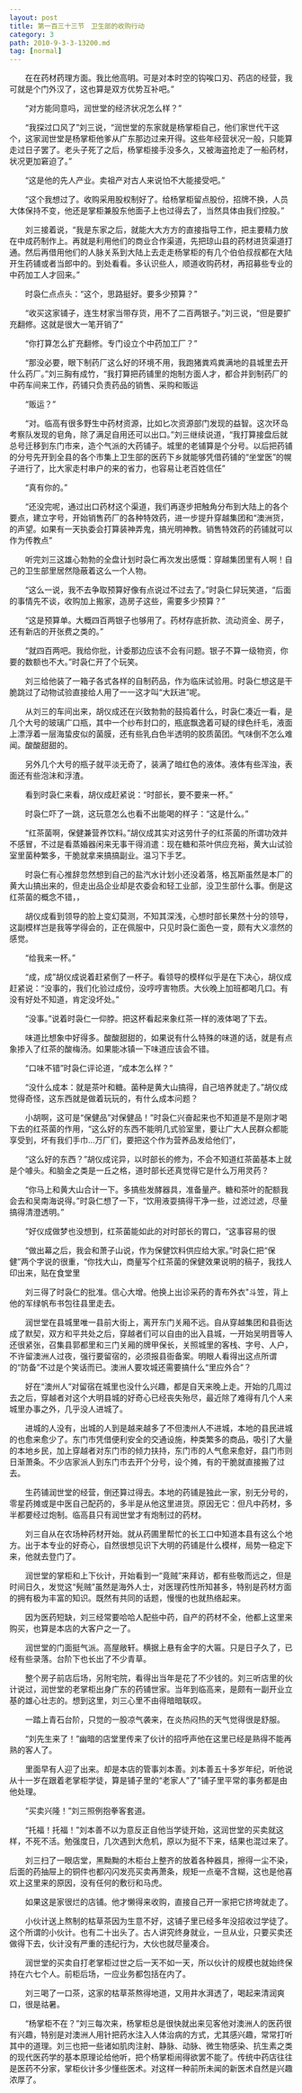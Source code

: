 ```yaml
---
layout: post
title: 第一百三十三节　卫生部的收购行动
category: 3
path: 2010-9-3-3-13200.md
tag: [normal]
---
```


　　在在药材药理方面。我比他高明。可是对本时空的钩唉口刃、药店的经营，我可就是个门外汉了，这也算是双方优势互补吧。”

　　“对方能同意吗，润世堂的经济状况怎么样？”

　　“我探过口风了”刘三说，“润世堂的东家就是杨掌柜自己，他们家世代干这个，这家润世堂是杨掌柜他爹从广东那边过来开得。这些年经营状况一般，只能算走过日子罢了。老头子死了之后，杨掌柜接手没多久，又被海盗抢走了一船药材，状况更加窘迫了。”

　　“这是他的先人产业。卖祖产对古人来说怕不大能接受吧。”

　　“这个我想过了。收购采用股权制好了。给杨掌柜留点股份，招牌不换，人员大体保持不变，他还是掌柜兼股东他面子上也过得去了，当然具体由我们控股。”

　　刘三接着说，“我是东家之后，就能大大方方的直接指导工作，把主要精力放在中成药制作上。再就是利用他们的商业合作渠道，先把琼山县的药材进货渠道打通。然后再借用他们的人脉关系到大陆上去走走杨掌柜的有几个伯伯叔叔都在大陆开生药铺或者当郎中的。到处看看。多认识些人，顺道收购药材，再招募些专业的中药加工人才回来。”

　　时袅仁点点头：“这个，思路挺好。要多少预算？”

　　“收买这家铺子，连生材家当带存货，用不了二百两银子。”刘三说，“但是要扩充翻修。这就是很大一笔开销了”

　　“你打算怎么扩充翻修。专门设立个中药加工厂？”

　　“那没必要，眼下制药厂这么好的环境不用，我跑猪粪鸡粪满地的县城里去开什么药厂。”刘三胸有成竹，“我打算把药铺里的炮制方面人才，都合并到制药厂的中药车间来工作，药铺只负责药品的销售、采购和贩运

　　“贩运？”

　　“对。临高有很多野生中药材资源，比如匕次资源部门发现的益智。这次环岛考察队发现的皂角，除了满足自用还可以出口。”刘三继续说道，“我打算接盘后就总号迁移到东门市来，造个气派的大药铺子。城里的老铺算是个分号。以后把药铺的分号先开到全县的各个市集上卫生部的医药下乡就能够凭借药铺的“坐堂医”的幌子进行了，比大家走村串户的来的省力，也容易让老百姓信任”

　　“真有你的。”

　　“还没完呢，通过出口药材这个渠道，我们再逐步把触角分布到大陆上的各个要点，建立字号，开始销售药厂的各种特效药，进一步提升穿越集团和“澳洲货，的声望。如果有一天执委会打算装神弄鬼，搞光明神教。销售特效药的药铺就可以作为传教点”

　　听完刘三这雄心勃勃的全盘计划时袅仁再次发出感慨：穿越集团里有人啊！自己的卫生部里居然隐蔽着这么一个人物。

　　“这么一说，我不去争取预算好像有点说过不过去了。”时袅仁舁玩笑道，“后面的事情先不谈，收购加上搬家，造房子这些，需要多少预算？”

　　“这是预算单。大概四百两银子也够用了。药材存底折款、流动资金、房子，还有新店的开张费之类的。”

　　“就四百两吧。我给你批，计委那边应该不会有问题。银子不算一级物资，你要的数额也不大。”时袅仁开了个玩笑。

　　刘三给他装了一箱子各式各样的自制药品，作为临床试验用。时袅仁想这是干脆跳过了动物试验直接给人用了一一这才叫“大跃进”呢。

　　从刘三的车间出来，胡仪成还在兴致勃勃的鼓捣着什么，时袅仁凑近一看，是几个大号的玻璃广口瓶，其中一个纱布封口的，瓶底飘逸着可疑的绿色纤毛，液面上漂浮着一层海蛰皮似的菌膜，还有些乳白色半透明的胶质菌团。气味倒不怎么难闻。酸酸甜甜的。

　　另外几个大号的瓶子就平淡无奇了，装满了暗红色的液体。液体有些浑浊，表面还有些泡沫和浮渣。

　　看到时袅仁来看，胡仪成赶紧说：“时部长，要不要来一杯。”

　　时袅仁吓了一跳，这玩意怎么也看不出能喝的样子：“这是什么。”

　　“红茶菌啊，保健兼营养饮料。”胡仪成其实对这劳什子的红茶菌的所谓功效并不感冒，不过是看蒸婚器闲来无事干得消遣：现在糖和茶叶供应充裕，黄大山试验室里菌种繁多，干脆就拿来搞搞副业。温习下手艺。

　　时袅仁有心推辞忽然想到自己的盐汽水计划小还没着落，格瓦斯虽然是本厂的黄大山搞出来的，但走出品企业却是农委会和轻工业部，没卫生部什么事。倒是这红茶菌的概念不错，，

　　胡仪成看到领导的脸上变幻莫测，不知其深浅，心想时部长果然十分的领导，这副模样岂是我等学得会的，正在佩服中，只见时袅仁面色一变，颇有大义凛然的感觉。

　　“给我来一杯。”

　　“成，成”胡仪成说着赶紧倒了一杯子。看领导的模样似乎是在下决心，胡仪成赶紧说：“没事的，我们化验过成份，没哼哼害物质。大伙晚上加班都喝几口。有没有好处不知道，肯定没坏处。”

　　“没事。”说着时袅仁一仰脖。把这杯看起来象红茶一样的液体喝了下去。

　　味道比想象中好得多。酸酸甜甜的，如果说有什么特殊的味道的话，就是有点象掺入了红茶的酸梅汤。如果能冰镇一下味道应该会不错。

　　“口味不错”时袅仁评论道，“成本怎么样？”

　　“没什么成本：就是茶叶和糖。菌种是黄大山搞得，自己培养就走了。”胡仪成觉得奇怪，这东西就是做着玩玩的，有什么成本问题？

　　小胡啊，这可是“保健品”对保健品！”时袅仁兴奋起来也不知道是不是刚才喝下去的红茶菌的作用，“这么好的东西不能明几式验室里，要让广大人民群众都能享受到，坏有我们手巾…万厂们，要把这个作为营养品发给他们”，

　　“这么好的东西？”胡仪成诧异，以时部长的修为，不会不知道红茶菌基本上就是个噱头。和脑金之类是一丘之格，道时部长还真觉得它是什么万用灵药？

　　“你马上和黄大山合计一下。多搞些发酵器具，准备量产。糖和茶叶的配额我会去和吴南海说得。”时袅仁想了一下，“饮用液耍搞得干净一些，过滤过滤，尽量搞得清澄透明。”

　　“好仪成做梦也没想到，红茶菌能如此的对时部长的胃口，“这事容易的很

　　“做出幕之后，我会和萧子山说，作为保健饮料供应给大家。”时袅仁把“保健”两个字说的很重，“你找大山，商量写个红茶菌的保健效果说明的稿子，我找人印出来，贴在食堂里

　　刘三得了时袅仁的批准。信心大增。他换上出诊采药的青布外衣"斗笠，背上他的军绿帆布书包往县里走去。

　　润世堂在县城里唯一县前大街上，离开东门关厢不远。自从穿越集团和县衙达成了默契，双方和平共处之后，穿越者们可以自由的出入县城，一开始吴明晋等人还很紧张，召集县郭都里和三门关厢的牌甲保长，关照城里的客栈、字号、人户，不许留澳洲人过夜，强行要留宿的，必须报县衙备案。明眼人看得出这点所谓的“防备”不过是个笑话而已。澳洲人要攻城还需要搞什么“里应外合”？

　　好在“澳州人”对留宿在城里也没什么兴趣，都是自天来晚上走。开始的几周过去之后，穿越者对这个大明县城的好奇心已经丧失殆尽，最近除了难得有几个人来城里办事之外，几乎没人进城了。

　　进城的人没有，出城的人到是越来越多了不但澳州人不进城，本地的县民进城的也愈来愈少了。东门市凭借便利安全的交通设施，种类繁多的商品，吸引了大量的本地乡民，加上穿越者对东门市的倾力扶持，东门市的人气愈来愈好，县门市则日渐萧条。不少店家派人到东门市去开个分号，设个摊，有的干脆就直接搬了过去。

　　生药铺润世堂的经营，倒还算过得去。本地的药铺是独此一家，别无分号的，零星药摊或是中医自己配药的，多半是从他这里进货。原因无它：但凡中药材，多半都要经过炮制。临高县只有润世堂才有炮制过的药材。

　　刘三自从在农场种药材开始。就从药圃里帮忙的长工口中知道本县有这么个地方。出于本专业的好奇心，自然很想见识下大明的药铺是什么模样，局势一稳定下来，他就去登门了。

　　润世堂的掌柜和上下伙计，开始看到一“竟贼”来拜访，都有些敬而远之，但是时间日久，发觉这“髡贼”虽然是海外人士，对医理药性所知甚多，特别是药材方面的拥有极为丰富的知识。既然有共同的话题，慢慢的也就热络起来。

　　因为医药短缺，刘三经常要哈哈人配些中药，自产的药材不全，他都上这里来购买，也算是本店的大客户之一了。

　　润世堂的门面挺气派。高屋敞轩。横据上悬有金字的大匾。只是日子久了，已经有些录落。台阶下也长出了不少青草。

　　整个房子前店后场，另附宅院，看得出当年是花了不少钱的。刘三听店里的伙计说过，润世堂的老掌柜出身广东的药铺世家。当年到临高来，是颇有一副开业立基的雄心壮志的。想到这里，刘三心里不由得暗暗联叹。

　　一踏上青石台阶，只觉的一股凉气袭来，在炎热闷热的天气觉得很是舒服。

　　“刘先生来了！”幽暗的店堂里传来了伙计的招呼声他在这里已经是熟得不能再熟的客人了。

　　里面早有人迎了出来。却是本店的管事刘本善。刘本善五十多岁年纪，听他说从十一岁在跟着老掌柜学徒，算是铺子里的“老家人”了"铺子里平常的事务都是由他处理。

　　“买卖兴隆！”刘三照例抱拳客套道。

　　“托福！托福！”刘本善不以为意反正自他当学徒开始，这润世堂的买卖就这样，不死不活。勉强度日，几次遇到大危机，原以为挺不下来，结果也混过来了。

　　刘三扫了一眼店堂，黑黝黝的木柜台上整齐的放着各种器具，擦得一尘不染，后面的药抽屉上的铜件也都闪闪发亮买卖再萧条，规矩一点毫不含糊，这也是他喜欢上这里来的原因，没有任何的敷衍和马虎。

　　如果这是家很烂的店铺。他才懒得来收购，直接自己开一家把它挤垮就走了。

　　小伙计送上熬制的枯草茶因为生意不好，这铺子里已经多年没招收过学徒了。这个所谓的小伙计。也有二十出头了。古人讲究终身就业，一旦从业，只要买卖还做得下去，伙计没有严重的违纪行为，大伙也就尽量凑合。

　　润世堂的买卖自打老掌柜过世之后一天不如一天，所以伙计的规模也就始终保持在六七个人。前柜后场，一应业务都包括在内了。

　　刘三喝了一口茶，这家的枯草茶熬得地道，又用井水湃透了，喝起来清润爽口，很是祜暑。

　　“杨掌柜不在？”刘三每次来，杨掌柜总是很快就出来见客他对澳洲人的医药很有兴趣，特别是对澳洲人用针把药水注入人体治病的方式，尤其感兴趣，常常打听其中的道理。刘三也把一些诸如肌肉注射、静脉、动脉、微生物感染、抗生素之类的现代医药学的基本原理论给他听，把个杨掌柜闹得欲罢不能了。传统中药店往往是医药不分家，掌柜伙计多少懂些医术。对这样一种前所未闻的新医术自然是兴趣浓厚了。
